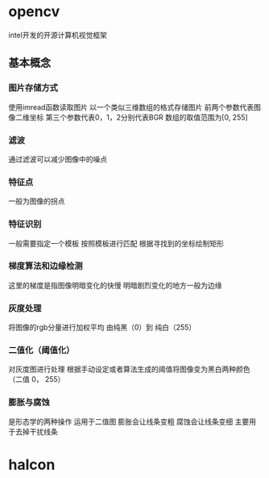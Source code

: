 
# opencv

intel开发的开源计算机视觉框架

## 基本概念

### 图片存储方式

使用imread函数读取图片 以一个类似三维数组的格式存储图片 前两个参数代表图像二维坐标 第三个参数代表0，1，2分别代表BGR 数组的取值范围为[0, 255]

### 滤波

通过滤波可以减少图像中的噪点

### 特征点

一般为图像的拐点

### 特征识别

一般需要指定一个模板 按照模板进行匹配 根据寻找到的坐标绘制矩形

### 梯度算法和边缘检测

这里的梯度是指图像明暗变化的快慢 明暗剧烈变化的地方一般为边缘

### 灰度处理

将图像的rgb分量进行加权平均 由纯黑（0）到 纯白（255）

### 二值化（阈值化）

对灰度图进行处理 根据手动设定或者算法生成的阈值将图像变为黑白两种颜色（二值 0， 255）

### 膨胀与腐蚀

是形态学的两种操作 运用于二值图 膨胀会让线条变粗 腐蚀会让线条变细 主要用于去掉干扰线条

# halcon

